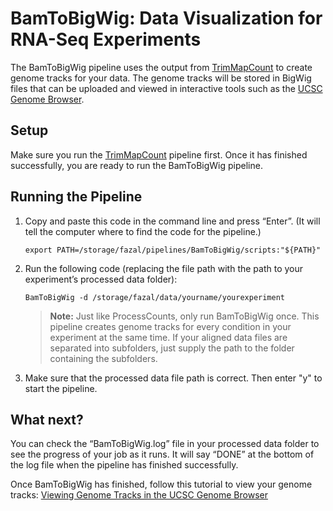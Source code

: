 # BamToBigWig: Data Visualization for RNA-Seq Experiments

The BamToBigWig pipeline uses the output from 
[TrimMapCount](https://fazallabbcm.github.io/FazalLabPipelines/TrimMapCount) to create genome tracks for your 
data. The genome tracks will be stored in BigWig files that can be uploaded and viewed in interactive tools 
such as the [UCSC Genome Browser](https://genome.ucsc.edu/).


## Setup

Make sure you run the [TrimMapCount](https://fazallabbcm.github.io/FazalLabPipelines/TrimMapCount) pipeline first.
Once it has finished successfully, you are ready to run the BamToBigWig pipeline.


## Running the Pipeline

1. Copy and paste this code in the command line and press “Enter”. (It will tell the computer where to 
   find the code for the pipeline.)
   
   ```
   export PATH=/storage/fazal/pipelines/BamToBigWig/scripts:"${PATH}"
   ```
   
2. Run the following code (replacing the file path with the path to your experiment’s processed 
   data folder):
   
   ```
   BamToBigWig -d /storage/fazal/data/yourname/yourexperiment
   ```
   
   > **Note:** Just like ProcessCounts, only run BamToBigWig once. This pipeline creates genome 
   > tracks for every condition in your experiment at the same time. If your aligned data files 
   > are separated into subfolders, just supply the path to the folder containing the subfolders.

3. Make sure that the processed data file path is correct. Then enter "y" to start the pipeline.


## What next?

You can check the “BamToBigWig.log” file in your processed data folder to see the progress of your job as it 
runs. It will say “DONE” at the bottom of the log file when the pipeline has finished successfully.

Once BamToBigWig has finished, follow this tutorial to view your genome tracks: 
[Viewing Genome Tracks in the UCSC Genome Browser](https://fazallabbcm.github.io/FazalLabPipelines/CreateGenomeBrowserSession)
